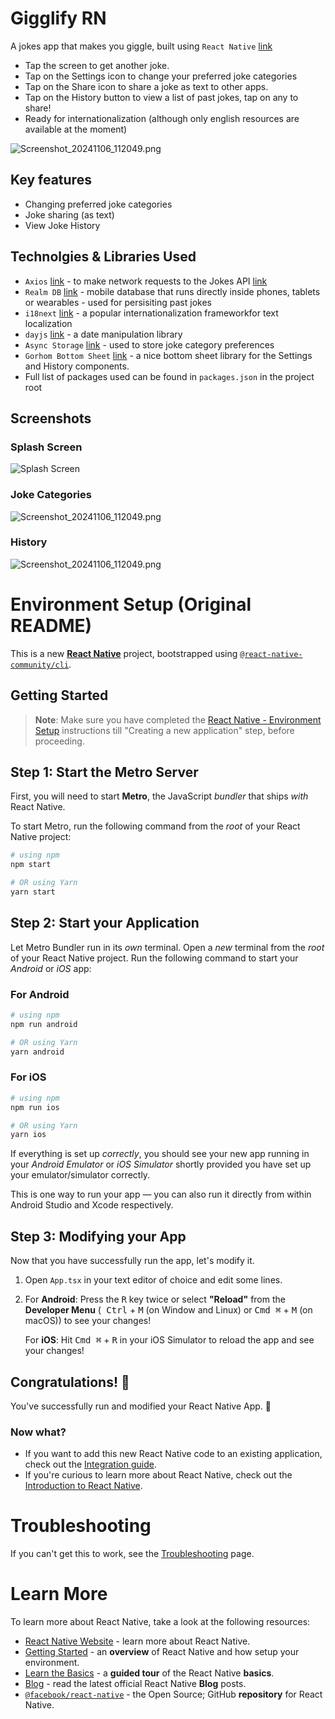 # Gigglify RN

A jokes app that makes you giggle, built using `React Native` [link](https://reactnative.dev)

- Tap the screen to get another joke.
- Tap on the Settings icon to change your preferred joke categories
- Tap on the Share icon to share a joke as text to other apps.
- Tap on the History button to view a list of past jokes, tap on any to share!
- Ready for internationalization (although only english resources are available at the moment)

![Screenshot_20241106_112049.png](screenshots/Screenshot_-_iPhone_1_Pro_-_2025-01-14_at_17.13.22.png)

## Key features

- Changing preferred joke categories
- Joke sharing (as text)
- View Joke History

## Technolgies & Libraries Used

- `Axios` [link](https://www.npmjs.com/package/axios) - to make network requests to the Jokes
  API [link](https://jokeapi.dev)
- `Realm DB` [link](https://www.mongodb.com/docs/atlas/device-sdks/sdk/react-native/) - mobile database that runs
  directly inside phones, tablets or wearables - used for persisiting past jokes
- `i18next` [link](https://www.npmjs.com/package/i18next) - a popular internationalization frameworkfor text
  localization
- `dayjs` [link](https://www.npmjs.com/package/dayjs) - a date manipulation library
- `Async Storage` [link](https://www.npmjs.com/package/@react-native-async-storage/async-storage) - used to store joke
  category preferences
- `Gorhom Bottom Sheet` [link](https://www.npmjs.com/package/@gorhom/bottom-sheet) - a nice bottom sheet library for the
  Settings and History components.
- Full list of packages used can be found in `packages.json` in the project root

## Screenshots

### Splash Screen

![Splash Screen](screenshots/Screenshot_-_iPhone_16_Pro_-_2025-01-14_at_17.11.27.png)

### Joke Categories

![Screenshot_20241106_112049.png](screenshots/Screenshot_-_iPhone_16_Pro_-_2025-01-14_at_17.13.46.png)

### History

![Screenshot_20241106_112049.png](screenshots/Screenshot_-_iPhone_16_Pro_-_2025-01-14_at_17.13.38.png)

# Environment Setup (Original README)

This is a new [**React Native**](https://reactnative.dev) project, bootstrapped using [
`@react-native-community/cli`](https://github.com/react-native-community/cli).

## Getting Started

> **Note**: Make sure you have completed
> the [React Native - Environment Setup](https://reactnative.dev/docs/environment-setup) instructions till "Creating a
> new
> application" step, before proceeding.

## Step 1: Start the Metro Server

First, you will need to start **Metro**, the JavaScript _bundler_ that ships _with_ React Native.

To start Metro, run the following command from the _root_ of your React Native project:

```bash
# using npm
npm start

# OR using Yarn
yarn start
```

## Step 2: Start your Application

Let Metro Bundler run in its _own_ terminal. Open a _new_ terminal from the _root_ of your React Native project. Run the
following command to start your _Android_ or _iOS_ app:

### For Android

```bash
# using npm
npm run android

# OR using Yarn
yarn android
```

### For iOS

```bash
# using npm
npm run ios

# OR using Yarn
yarn ios
```

If everything is set up _correctly_, you should see your new app running in your _Android Emulator_ or _iOS Simulator_
shortly provided you have set up your emulator/simulator correctly.

This is one way to run your app — you can also run it directly from within Android Studio and Xcode respectively.

## Step 3: Modifying your App

Now that you have successfully run the app, let's modify it.

1. Open `App.tsx` in your text editor of choice and edit some lines.
2. For **Android**: Press the <kbd>R</kbd> key twice or select **"Reload"** from the **Developer Menu** (<kbd>
   Ctrl</kbd> + <kbd>M</kbd> (on Window and Linux) or <kbd>Cmd ⌘</kbd> + <kbd>M</kbd> (on macOS)) to see your changes!

   For **iOS**: Hit <kbd>Cmd ⌘</kbd> + <kbd>R</kbd> in your iOS Simulator to reload the app and see your changes!

## Congratulations! :tada:

You've successfully run and modified your React Native App. :partying_face:

### Now what?

- If you want to add this new React Native code to an existing application, check out
  the [Integration guide](https://reactnative.dev/docs/integration-with-existing-apps).
- If you're curious to learn more about React Native, check out
  the [Introduction to React Native](https://reactnative.dev/docs/getting-started).

# Troubleshooting

If you can't get this to work, see the [Troubleshooting](https://reactnative.dev/docs/troubleshooting) page.

# Learn More

To learn more about React Native, take a look at the following resources:

- [React Native Website](https://reactnative.dev) - learn more about React Native.
- [Getting Started](https://reactnative.dev/docs/environment-setup) - an **overview** of React Native and how setup your
  environment.
- [Learn the Basics](https://reactnative.dev/docs/getting-started) - a **guided tour** of the React Native **basics**.
- [Blog](https://reactnative.dev/blog) - read the latest official React Native **Blog** posts.
- [`@facebook/react-native`](https://github.com/facebook/react-native) - the Open Source; GitHub **repository** for
  React Native.

